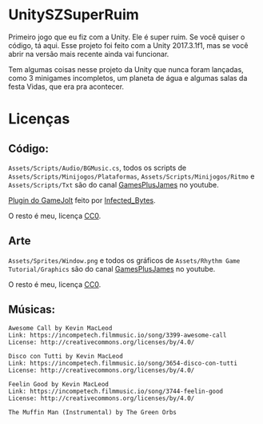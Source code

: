# UnitySZSuperRuim
Primeiro jogo que eu fiz com a Unity. Ele é super ruim. Se você quiser o código, tá aqui.
Esse projeto foi feito com a Unity 2017.3.1f1, mas se você abrir na versão mais recente ainda vai funcionar.

Tem algumas coisas nesse projeto da Unity que nunca foram lançadas, como 3 minigames incompletos, um planeta de água e algumas salas da festa Vidas, que era pra acontecer.

# Licenças
## Código:
`Assets/Scripts/Audio/BGMusic.cs`, todos os scripts de `Assets/Scripts/Minijogos/Plataformas`, `Assets/Scripts/Minijogos/Ritmo` e `Assets/Scripts/Txt` são do canal [GamesPlusJames](https://www.youtube.com/c/GamesplusjamesPlays/) no youtube.

[Plugin do GameJolt](https://assetstore.unity.com/packages/add-ons/services/billing/game-jolt-api-103938) feito por [Infected_Bytes](https://gamejolt.com/@infected_bytes).

O resto é meu, licença [CC0](https://creativecommons.org/publicdomain/zero/1.0/).

## Arte
`Assets/Sprites/Window.png` e todos os gráficos de `Assets/Rhythm Game Tutorial/Graphics` são do canal [GamesPlusJames](https://www.youtube.com/c/GamesplusjamesPlays/) no youtube.

O resto é meu, licença [CC0](https://creativecommons.org/publicdomain/zero/1.0/).

## Músicas:
    Awesome Call by Kevin MacLeod
    Link: https://incompetech.filmmusic.io/song/3399-awesome-call
    License: http://creativecommons.org/licenses/by/4.0/
    
    Disco con Tutti by Kevin MacLeod
    Link: https://incompetech.filmmusic.io/song/3654-disco-con-tutti
    License: http://creativecommons.org/licenses/by/4.0/
    
    Feelin Good by Kevin MacLeod
    Link: https://incompetech.filmmusic.io/song/3744-feelin-good
    License: http://creativecommons.org/licenses/by/4.0/
    
    The Muffin Man (Instrumental) by The Green Orbs
